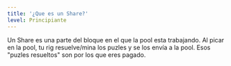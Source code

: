 ```yaml
---
title: '¿Que es un Share?'
level: Principiante
---
```


Un Share es una parte del bloque en el que la pool esta trabajando. Al picar en la pool, tu rig resuelve/mina los puzles y se los envía a la pool. Esos "puzles resueltos" son por los que eres pagado.
